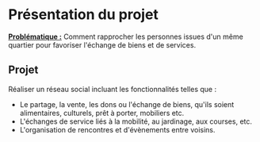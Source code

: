# Présentation du projet

<u>**Problématique :**</u> Comment rapprocher les personnes issues d'un même quartier pour favoriser l'échange de biens et de services.

## Projet

Réaliser un réseau social incluant les fonctionnalités telles que :
- Le partage, la vente, les dons ou l'échange de biens, qu'ils soient alimentaires, culturels, prêt à porter, mobiliers etc.
- L'échanges de service liés à la mobilité, au jardinage, aux courses, etc.
- L'organisation de rencontres et d'évènements entre voisins.



